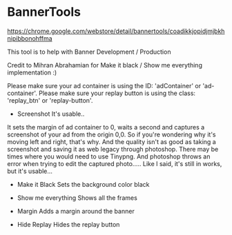 # BannerTools

https://chrome.google.com/webstore/detail/bannertools/coadikkjopidjmjbkhnipibbonohffma

This tool is to help with Banner Development / Production

Credit to Mihran Abrahamian for Make it black / Show me everything implementation :)

Please make sure your ad container is using the ID: 'adContainer' or 'ad-container'.
Please make sure your replay button is using the class: 'replay_btn' or 'replay-button'.


- Screenshot
   It's usable..

It sets the margin of ad container to 0, waits a second and captures a screenshot of your ad from the origin 0,0. So if you're wondering why it's moving left and right, that's why. 
And the quality isn't as good as taking a screenshot and saving it as web legacy through photoshop. 
There may be times where you would need to use Tinypng. 
And photoshop throws an error when trying to edit the captured photo..... 
Like I said, it's still in works, but it's usable...

- Make it Black
   Sets the background color black

- Show me everything
   Shows all the frames

- Margin
   Adds a margin around the banner

- Hide Replay
   Hides the replay button
